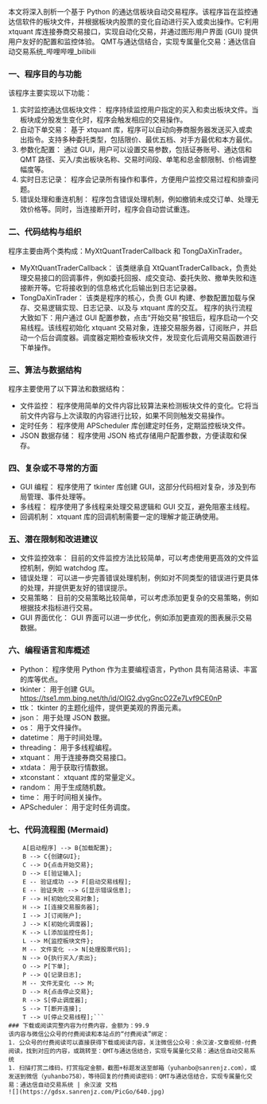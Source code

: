 本文将深入剖析一个基于 Python 的通达信板块自动交易程序。该程序旨在监控通达信软件的板块文件，并根据板块内股票的变化自动进行买入或卖出操作。它利用 xtquant 库连接券商交易接口，实现自动化交易，并通过图形用户界面 (GUI) 提供用户友好的配置和监控体验。
QMT与通达信结合，实现专属量化交易：通达信自动交易系统_哔哩哔哩_bilibili
### 一、程序目的与功能
该程序主要实现以下功能：
1. 实时监控通达信板块文件： 程序持续监控用户指定的买入和卖出板块文件。当板块成分股发生变化时，程序会触发相应的交易操作。
1. 自动下单交易：  基于 xtquant 库，程序可以自动向券商服务器发送买入或卖出指令。支持多种委托类型，包括限价、最优五档、对手方最优和本方最优。
1. 参数化配置： 通过 GUI，用户可以设置交易参数，包括证券账号、通达信和 QMT 路径、买入/卖出板块名称、交易时间段、单笔和总金额限制、价格调整幅度等。
1. 实时日志记录： 程序会记录所有操作和事件，方便用户监控交易过程和排查问题。
1. 错误处理和重连机制： 程序包含错误处理机制，例如撤销未成交订单、处理无效价格等。同时，当连接断开时，程序会自动尝试重连。
### 二、代码结构与组织
程序主要由两个类构成：MyXtQuantTraderCallback 和 TongDaXinTrader。
* MyXtQuantTraderCallback：  该类继承自 XtQuantTraderCallback，负责处理交易接口的回调事件，例如委托回报、成交变动、委托失败、撤单失败和连接断开等。它将接收到的信息格式化后输出到日志记录器。
* TongDaXinTrader：  该类是程序的核心，负责 GUI 构建、参数配置加载与保存、交易逻辑实现、日志记录、以及与 xtquant 库的交互。
程序的执行流程大致如下：用户通过 GUI 配置参数，点击“开始交易”按钮后，程序启动一个交易线程。该线程初始化 xtquant 交易对象，连接交易服务器，订阅账户，并启动一个后台调度器。调度器定期检查板块文件，发现变化后调用交易函数进行下单操作。
### 三、算法与数据结构
程序主要使用了以下算法和数据结构：
* 文件监控： 程序使用简单的文件内容比较算法来检测板块文件的变化。它将当前文件内容与上次读取的内容进行比较，如果不同则触发交易操作。
* 定时任务： 程序使用 APScheduler 库创建定时任务，定期监控板块文件。
* JSON 数据存储： 程序使用 JSON 格式存储用户配置参数，方便读取和保存。
### 四、复杂或不寻常的方面
* GUI 编程：  程序使用了 tkinter 库创建 GUI，这部分代码相对复杂，涉及到布局管理、事件处理等。
* 多线程：  程序使用了多线程来处理交易逻辑和 GUI 交互，避免阻塞主线程。
* 回调机制： xtquant 库的回调机制需要一定的理解才能正确使用。
### 五、潜在限制和改进建议
* 文件监控效率：  目前的文件监控方法比较简单，可以考虑使用更高效的文件监控机制，例如 watchdog 库。
* 错误处理：  可以进一步完善错误处理机制，例如对不同类型的错误进行更具体的处理，并提供更友好的错误提示。
* 交易策略：  目前的交易策略比较简单，可以考虑添加更复杂的交易策略，例如根据技术指标进行交易。
* GUI 界面优化： GUI 界面可以进一步优化，例如添加更直观的图表展示交易数据。
### 六、编程语言和库概述
* Python：  程序使用 Python 作为主要编程语言，Python 具有简洁易读、丰富的库等优点。
* tkinter：  用于创建 GUI。
https://tse1.mm.bing.net/th/id/OIG2.dvgGncO2Ze7Lvf9CE0nP
* ttk：  tkinter 的主题化组件，提供更美观的界面元素。
* json：  用于处理 JSON 数据。
* os：  用于文件操作。
* datetime：  用于时间处理。
* threading：  用于多线程编程。
* xtquant：  用于连接券商交易接口。
* xtdata：  用于获取行情数据。
* xtconstant：  xtquant 库的常量定义。
* random：  用于生成随机数。
* time：  用于时间相关操作。
* APScheduler：  用于定时任务调度。
### 七、代码流程图 (Mermaid)
```mermaidgraph TD
    A[启动程序] --> B{加载配置};
    B --> C{创建GUI};
    C --> D{点击开始交易};
    D --> E[验证输入];
    E -- 验证成功 --> F[启动交易线程];
    E -- 验证失败 --> G[显示错误信息];
    F --> H[初始化交易对象];
    H --> I[连接交易服务器];
    I --> J[订阅账户];
    J --> K[初始化调度器];
    K --> L[添加监控任务];
    L --> M{监控板块文件};
    M -- 文件变化 --> N[处理股票代码];
    N --> O{执行买入/卖出};
    O --> P[下单];
    P --> Q[记录日志];
    M -- 文件无变化 --> M;
    D --> R{点击停止交易};
    R --> S[停止调度器];
    S --> T[断开连接];
    T --> U[停止交易线程];```
### 下载或阅读完整内容为付费内容，金额为：99.9
该内容与微信公众号的付费阅读和本站点的“付费阅读”绑定：
1. 公众号的付费阅读可以直接获得下载或阅读内容，关注微信公众号：余汉波-文章视频-付费阅读，找到对应的内容，或跳转至：QMT与通达信结合，实现专属量化交易：通达信自动交易系统
1. 扫描打赏二维码，打赏指定金额，截图+标题发送至邮箱（yuhanbo@sanrenjz.com），或发送到微信（yuhanbo758），等待回复的付费阅读密码：QMT与通达信结合，实现专属量化交易：通达信自动交易系统 | 余汉波 文档
![](https://gdsx.sanrenjz.com/PicGo/640.jpg)
